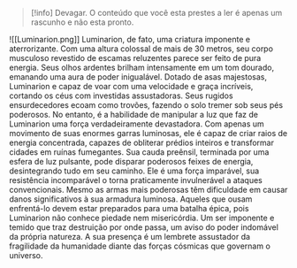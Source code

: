 >[!info] Devagar.
>O conteúdo que você esta prestes a ler é apenas um rascunho e não esta pronto.

![[Luminarion.png]]
Luminarion, de fato, uma criatura imponente e aterrorizante. Com uma altura colossal de mais de 30 metros, seu corpo musculoso revestido de escamas reluzentes parece ser feito de pura energia.
Seus olhos ardentes brilham intensamente em um tom dourado, emanando uma aura de poder inigualável.
Dotado de asas majestosas, Luminarion e capaz de voar com uma velocidade e graça incríveis, cortando os céus com investidas assustadoras. Seus rugidos ensurdecedores ecoam como trovões, fazendo o solo tremer sob seus pés poderosos.
No entanto, é a habilidade de manipular a luz que faz de Luminarion uma força verdadeiramente devastadora.
Com apenas um movimento de suas enormes garras luminosas, ele é capaz de criar raios de energia concentrada, capazes de obliterar prédios inteiros e transformar cidades em ruínas fumegantes.
Sua cauda preênsil, terminada por uma esfera de luz pulsante, pode disparar poderosos feixes de energia, desintegrando tudo em seu caminho.
Ele é uma força imparável, sua resistência incomparável o torna praticamente invulnerável a ataques convencionais.
Mesmo as armas mais poderosas têm dificuldade em causar danos significativos à sua armadura luminosa. Aqueles que ousam enfrentá-lo devem estar preparados para uma batalha épica, pois Luminarion não conhece piedade nem misericórdia.
Um ser imponente e temido que traz destruição por onde passa, um aviso do poder indomável da própria natureza.
A sua presença é um lembrete assustador da fragilidade da humanidade diante das forças cósmicas que governam o universo.